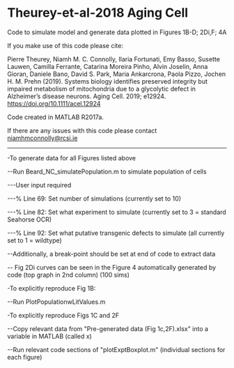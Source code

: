 # Theurey-et-al-2018 Aging Cell
Code to simulate model and generate data plotted in Figures 1B-D; 2Di,F; 4A

If you make use of this code please cite: 

Pierre Theurey, Niamh M. C. Connolly, Ilaria Fortunati, Emy Basso, Susette Lauwen, Camilla Ferrante, Catarina Moreira Pinho, Alvin Joselin, Anna Gioran, Daniele Bano, David S. Park, Maria Ankarcrona, Paola Pizzo, Jochen H. M. Prehn (2019). Systems biology identifies preserved integrity but impaired metabolism of mitochondria due to a glycolytic defect in Alzheimer’s disease neurons. Aging Cell. 2019; e12924. https://doi.org/10.1111/acel.12924

Code created in MATLAB R2017a. 

If there are any issues with this code please contact niamhmconnolly@rcsi.ie

--------

-To generate data for all Figures listed above

--Run Beard_NC_simulatePopulation.m to simulate population of cells

---User input required

---% Line 69: Set number of simulations (currently set to 10)

---% Line 82: Set what experiment to simulate (currently set to 3 = standard Seahorse OCR)

---% Line 92: Set what putative transgenic defects to simulate (all currently set to 1 = wildtype)

--Additionally, a break-point should be set at end of code to extract data

-- Fig 2Di curves can be seen in the Figure 4 automatically generated by code (top graph in 2nd column) (100 sims)


-To explicitly reproduce Fig 1B:

--Run PlotPopulationwLitValues.m


-To explicitly reproduce Figs 1C and 2F

--Copy relevant data from "Pre-generated data (Fig 1c,2F).xlsx" into a variable in MATLAB (called x)

--Run relevant code sections of "plotExptBoxplot.m" (individual sections for each figure)

